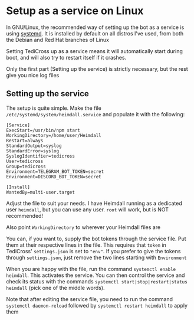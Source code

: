 Setup as a service on Linux
===========================

In GNU/Linux, the recommended way of setting up the bot as a service is using [systemd](https://en.wikipedia.org/wiki/Systemd). It is installed by default on all distros I've used, from both the Debian and Red Hat branches of Linux

Setting TediCross up as a service means it will automatically start during boot, and will also try to restart itself if it crashes.

Only the first part (Setting up the service) is strictly necessary, but the rest give you nice log files


Setting up the service
----------------------

The setup is quite simple. Make the file `/etc/systemd/system/heimdall.service` and populate it with the following:

```
[Service]
ExecStart=/usr/bin/npm start
WorkingDirectory=/home/user/Heimdall
Restart=always
StandardOutput=syslog
StandardError=syslog
SyslogIdentifier=tedicross
User=tedicross
Group=tedicross
Environment=TELEGRAM_BOT_TOKEN=secret
Environment=DISCORD_BOT_TOKEN=secret

[Install]
WantedBy=multi-user.target
```

Adjust the file to suit your needs. I have Heimdall running as a dedicated user `heimdall`, but you can use any user. `root` will work, but is NOT recommended!

Also point `WorkingDirectory` to wherever your Heimdall files are

You can, if you want to, supply the bot tokens through the service file. Put them at their respective lines in the file. This requires that `token` in TediCross' `settings.json` is set to `"env"`. If you prefer to give the tokens through `settings.json`, just remove the two lines starting with `Environment`

When you are happy with the file, run the command `systemctl enable heimdall`. This activates the service. You can then control the service and check its status with the commands `systemctl start|stop|restart|status heimdall` (pick one of the middle words).

Note that after editing the service file, you need to run the command `systemctl daemon-reload` followed by `systemctl restart heimdall` to apply them

